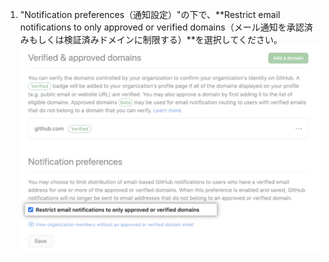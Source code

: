 1. "Notification preferences（通知設定）"の下で、**Restrict email notifications to only approved or verified domains（メール通知を承認済みもしくは検証済みドメインに制限する）**を選択してください。 ![メール通知を検証済みドメインのメールに制限するためのチェックボックス](/assets/images/help/organizations/restrict-email-notifications-to-domain.png)
